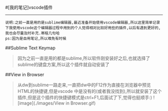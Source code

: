 #[我的笔记]vscode插件
***

```
说明:之前一直是用的是sublime编辑器,最近准备开始使用vscode编辑器,所以这里简单记录下我使用vscode这个编辑器过程中用到的个人觉得相对比较好用些的插件,以后有遇到更好的,我也会尽量及时补充.寒暄几句哈
ps:因为是自用笔记,所以难免有时候
```

##Sublime Text Keymap
>因为之前一直是用的都是sublime,所以软件刚安装好之后,也就选择了sublime的键盘方案,所以这个插件就自动安装了

##View in Browser
>从dw到sublime一路走来,一直把dw中的F12作为直接在浏览器中预览HTML的快捷键,但是vscode 中是没有的(或者我没找到),所以就安装了这个插件,但是这个插件的快捷键模式是ctrl+F1,后面试了下,觉得也挺顺手:)
![image](./images/View in Browser.gif)

















